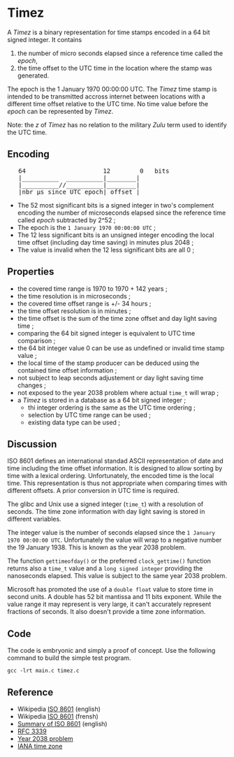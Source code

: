 # Timez

A *Timez* is a binary representation for time stamps encoded in a 64 bit signed 
integer. It contains 

1. the number of micro seconds elapsed since a reference time called the *epoch*, 
2. the time offset to the UTC time in the location where the stamp was generated.

The epoch is the 1 January 1970 00:00:00 UTC. The *Timez* time stamp is intended
to be transmitted accross internet between locations with a different time offset 
relative to the UTC time. No time value before the *epoch* can be represented by
*Timez*.

Note: the *z* of *Timez* has no relation to the military *Zulu* term used to
identify the UTC time.


## Encoding

<pre>
   64                     12        0   bits
   |__________  __________|________|
   |__________//__________|________|
   |nbr µs since UTC epoch| offset |
</pre>

+ The 52 most significant bits is a signed integer in two's complement encoding 
   the number of microseconds elapsed since the reference time called *epoch* 
   subtracted by 2^52 ;
+ The epoch is the `1 January 1970 00:00:00 UTC` ;
+ The 12 less significant bits is an unsigned integer encoding the local time
   offset (including day time saving) in minutes plus 2048 ;
+ The value is invalid when the 12 less significant bits are all 0 ;

## Properties

* the covered time range is 1970 to 1970 + 142 years ;
* the time resolution is in microseconds ;
* the covered time offset range is +/- 34 hours ;
* the time offset resolution is in minutes ;
* the time offset is the sum of the time zone offset and day light saving time ; 
* comparing the 64 bit signed integer is equivalent to UTC time comparison ;
* the 64 bit integer value 0 can be use as undefined or invalid time stamp value ;
* the local time of the stamp producer can be deduced using the contained time 
   offset information ;
* not subject to leap seconds adjustement or day light saving time changes ;
* not exposed to the year 2038 problem where actual `time_t` will wrap ;
* a *Timez* is stored in a database as a 64 bit signed integer ;
    * thi integer ordering is the same as the UTC time ordering ;
    * selection by UTC time range can be used ;
    * existing data type can be used ;

## Discussion

ISO 8601 defines an international standad ASCII representation of date and time 
including the time offset information. It is designed to allow sorting by time 
with a  lexical ordering. Unfortunately, the encoded time is the local time. 
This representation is thus not appropriate when comparing times with different 
offsets. A prior conversion in UTC time is required. 

The glibc and Unix use a signed integer (`time_t`) with a resolution of seconds. 
The time zone information with day light saving is stored in different variables.

The integer value is the number of seconds elapsed since the 
`1 January 1970 00:00:00 UTC`. Unfortunately the value will wrap to a negative 
number the 19 January 1938. This is known as the year 2038 problem.

The function `gettimeofday()` or the preferred `clock_gettime()` function 
returns also a `time_t` value and a `long signed integer` providing the 
nanoseconds elapsed. This value is subject to the same year 2038 problem.

Microsoft has promoted the use of a `double float` value to store time in second 
units. A double has 52 bit mantissa and 11 bits exponent. While the value range 
it may represent is very large, it can't accurately represent fractions of 
seconds. It also doesn't provide a time zone information.

## Code

The code is embryonic and simply a proof of concept. Use the following command to build the simple test program.

    gcc -lrt main.c timez.c

## Reference

+ Wikipedia [ISO 8601](https://en.wikipedia.org/wiki/ISO_8601) (english)
+ Wikipedia [ISO 8601](https://fr.wikipedia.org/wiki/ISO_8601) (frensh)
+ [Summary of ISO 8601](http://www.cl.cam.ac.uk/~mgk25/iso-time.html) (english)
+ [RFC 3339](https://tools.ietf.org/html/rfc3339)
+ [Year 2038 problem](https://en.wikipedia.org/wiki/Year_2038_problem)
+ [IANA time zone](http://www.iana.org/time-zones)
